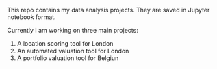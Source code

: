 This repo contains my data analysis projects. They are saved in Jupyter notebook format.

Currently I am working on three main projects:

1. A location scoring tool for London
2. An automated valuation tool for London
3. A portfolio valuation tool for Belgiun

